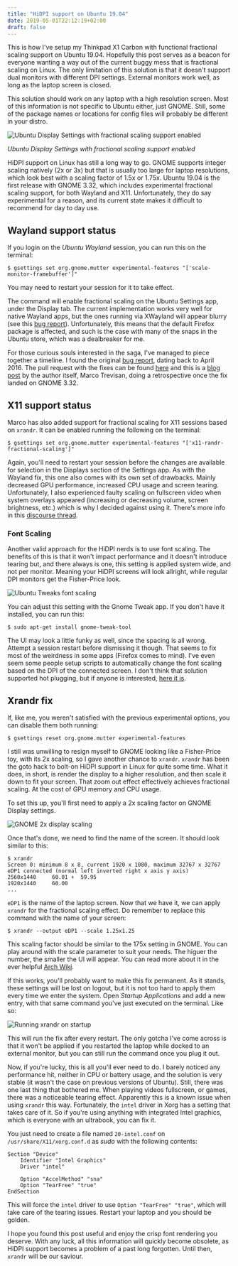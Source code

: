 ```yaml
---
title: "HiDPI support on Ubuntu 19.04"
date: 2019-05-01T22:12:19+02:00
draft: false
---
```


This is how I've setup my Thinkpad X1 Carbon with functional fractional scaling support on Ubuntu 19.04. Hopefully this post serves as a beacon for everyone wanting a way out of the current buggy mess that is fractional scaling on Linux. The only limitation of this solution is that it doesn't support dual monitors with different DPI settings. External monitors work well, as long as the laptop screen is closed.

This solution should work on any laptop with a high resolution screen. Most of this information is not specific to Ubuntu either, just GNOME. Still, some of the package names or locations for config files will probably be different in your distro.

<!--more-->

![Ubuntu Display Settings with fractional scaling support enabled](/media/post/hidpi-support-on-ubuntu-19-04/fractional_scaling_displays.png)

*Ubuntu Display Settings with fractional scaling support enabled*


HiDPI support on Linux has still a long way to go. GNOME supports integer scaling natively (2x or 3x) but that is usually too large for laptop resolutions, which look best with a scaling factor of 1.5x or 1.75x. Ubuntu 19.04 is the first release with GNOME 3.32, which includes experimental fractional scaling support, for both Wayland and X11. Unfortunately, they do say experimental for a reason, and its current state makes it difficult to recommend for day to day use.


## Wayland support status

If you login on the *Ubuntu Wayland* session, you can run this on the terminal:

    $ gsettings set org.gnome.mutter experimental-features "['scale-monitor-framebuffer']"

You may need to restart your session for it to take effect.

The command will enable fractional scaling on the Ubuntu Settings app, under  the Display tab. The current implementation works very well for native Wayland apps, but the ones running via XWayland will appear blurry (see this [bug report](https://gitlab.gnome.org/GNOME/mutter/issues/402)). Unfortunately, this means that the default Firefox package is affected, and such is the case with many of the snaps in the Ubuntu store, which was a dealbreaker for me.

For those curious souls interested in the saga, I've managed to piece together a timeline. I found the original [bug report](https://bugzilla.gnome.org/show_bug.cgi?id=765011), dating back to April 2016. The pull request with the fixes can be found [here](https://gitlab.gnome.org/GNOME/mutter/merge_requests/3) and this is a [blog post]((https://blog.3v1n0.net/informatica/linux/gnome-shell-fractional-scaling-in-wayland-landed/)) by the author itself, Marco Trevisan, doing a retrospective once the fix landed on GNOME 3.32.


## X11 support status

Marco has also added support for fractional scaling for X11 sessions based on `xrandr`. It can be enabled running the following on the terminal:

    $ gsettings set org.gnome.mutter experimental-features "['x11-randr-fractional-scaling']"

Again, you'll need to restart your session before the changes are available for selection in the Displays section of the Settings app. As with the Wayland fix, this one also comes with its own set of drawbacks. Mainly decreased GPU performance, increased CPU usage and screen tearing. Unfortunately, I also experienced faulty scaling on fullscreen video when system overlays appeared (increasing or decreasing volume, screen brightness, etc.) which is why I decided against using it. There's more info in this [discourse thread](https://discourse.ubuntu.com/t/x11-hidpi-scaling-available-for-testing-on-disco/10293).


### Font Scaling

Another valid approach for the HiDPI nerds is to use font scaling. The benefits of this is that it won't impact performance and it doesn't introduce tearing but, and there always is one, this setting is applied system wide, and not per monitor. Meaning your HiDPI screens will look allright, while regular DPI monitors get the Fisher-Price look.

![Ubuntu Tweaks font scaling](/media/post/hidpi-support-on-ubuntu-19-04/fisher_price_font_scaling.png)

You can adjust this setting with the Gnome Tweak app. If you don't have it installed, you can run this:

    $ sudo apt-get install gnome-tweak-tool

The UI may look a little funky as well, since the spacing is all wrong. Attempt a session restart before dismissing it though. That seems to fix most of the weirdness in some apps (Firefox comes to mind). I've even seem some people setup scripts to automatically change the font scaling based on the DPI of the connected screen. I don't think that solution supported hot plugging, but if anyone is interested, [here it is](https://mensfeld.pl/2018/05/lenovo-thinkpad-x1-carbon-6th-gen-2018-ubuntu-18-04-tweaks#hd-not-wqhd-external-monitor-support).


## Xrandr fix

If, like me, you weren't satisfied with the previous experimental options, you can disable them both running:

    $ gsettings reset org.gnome.mutter experimental-features

I still was unwilling to resign myself to GNOME looking like a Fisher-Price toy, with its 2x scaling, so I gave another chance to `xrandr`. `xrandr` has been the goto hack to bolt-on HiDPI support in Linux for quite some time. What it does, in short, is render the display to a higher resolution, and then scale it down to fit your screen. That zoom out effect effectively achieves fractional scaling. At the cost of GPU memory and CPU usage.

To set this up, you'll first need to apply a 2x scaling factor on GNOME Display settings.

![GNOME 2x display scaling](/media/post/hidpi-support-on-ubuntu-19-04/display_scaling_2x.png)

Once that's done, we need to find the name of the screen. It should look similar to this:

    $ xrandr
    Screen 0: minimum 8 x 8, current 1920 x 1080, maximum 32767 x 32767
    eDP1 connected (normal left inverted right x axis y axis)
    2560x1440     60.01 +  59.95  
    1920x1440     60.00
    ...

`eDP1` is the name of the laptop screen. Now that we have it, we can apply `xrandr` for the fractional scaling effect. Do remember to replace this command with the name of your screen:

    $ xrandr --output eDP1 --scale 1.25x1.25

This scaling factor should be similar to the 175x setting in GNOME. You can play around with the scale parameter to suit your needs. The higuer the number, the smaller the UI will appear. You can read more about it in the ever helpful [Arch Wiki](https://wiki.archlinux.org/index.php/HiDPI#Fractional_Scaling).

If this works, you'll probably want to make this fix permanent. As it stands, these settings will be lost on logout, but it is not too hard to apply them every time we enter the system. Open *Startup Applications* and add a new entry, with that same command you've just executed on the terminal. Like so:

![Running xrandr on startup](/media/post/hidpi-support-on-ubuntu-19-04/startup_applications.png)

This will run the fix after every restart. The only gotcha I've come across is that it won't be applied if you restarted the laptop while docked to an external monitor, but you can still run the command once you plug it out.

Now, if you're lucky, this is all you'll ever need to do. I barely noticed any performance hit, neither in CPU or battery usage, and the solution is very stable (it wasn't the case on previous versions of Ubuntu). Still, there was one last thing that bothered me. When playing videos fullscreen, or games, there was a noticeable tearing effect. Apparently this is a known issue when using `xrandr` this way. Fortunately, the `intel` driver in Xorg has a setting that takes care of it. So if you're using anything with integrated Intel graphics, which is everyone with an ultrabook, you can fix it.

You just need to create a file named `20-intel.conf` on `/usr/share/X11/xorg.conf.d` as *sudo* with the following contents:

    Section "Device"
        Identifier "Intel Graphics"
        Driver "intel"

        Option "AccelMethod" "sna"
        Option "TearFree" "true"
    EndSection

This will force the `intel` driver to use `Option "TearFree" "true"`, which will take care of the tearing issues. Restart your laptop and you should be golden.

I hope you found this post useful and enjoy the crisp font rendering you deserve. With any luck, all this information will quickly become obsolete, as HiDPI support becomes a problem of a past long forgotten. Until then, `xrandr` will be our saviour.

<br>
